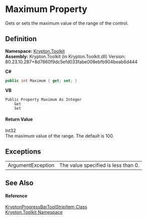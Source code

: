 # Maximum Property


Gets or sets the maximum value of the range of the control.



## Definition
**Namespace:** <a href="79d2eac2-21f4-54ff-7552-b20c33c30600.md">Krypton.Toolkit</a>  
**Assembly:** Krypton.Toolkit (in Krypton.Toolkit.dll) Version: 80.23.10.287+8d7660f9dc5efd033fabe008ebfb904beab6d444

**C#**
``` C#
public int Maximum { get; set; }
```
**VB**
``` VB
Public Property Maximum As Integer
	Get
	Set
```



#### Return Value
Int32  
The maximum value of the range. The default is 100.

## Exceptions
<table>
<tr>
<td>ArgumentException</td>
<td>The value specified is less than 0.</td></tr>
</table>

## See Also


#### Reference
<a href="d083c0c8-bbdc-278e-e8d3-138bef189038.md">KryptonProgressBarToolStripItem Class</a>  
<a href="79d2eac2-21f4-54ff-7552-b20c33c30600.md">Krypton.Toolkit Namespace</a>  
